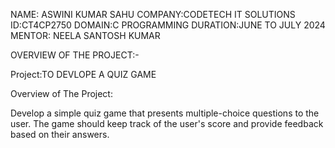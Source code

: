 NAME: ASWINI KUMAR SAHU 
COMPANY:CODETECH IT SOLUTIONS 
ID:CT4CP2750
DOMAIN:C PROGRAMMING 
DURATION:JUNE TO JULY 2024
MENTOR: NEELA SANTOSH KUMAR 


OVERVIEW OF THE PROJECT:-

Project:TO DEVLOPE A QUIZ GAME


Overview of The Project:

Develop a simple quiz game that presents multiple-choice questions to the
user. The game should keep track of the user's score and provide feedback
based on their answers.







